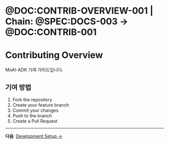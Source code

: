# @DOC:CONTRIB-OVERVIEW-001 | Chain: @SPEC:DOCS-003 -> @DOC:CONTRIB-001

# Contributing Overview

MoAI-ADK 기여 가이드입니다.

## 기여 방법

1. Fork the repository
2. Create your feature branch
3. Commit your changes
4. Push to the branch
5. Create a Pull Request

---

**다음**: [Development Setup →](development-setup.md)
